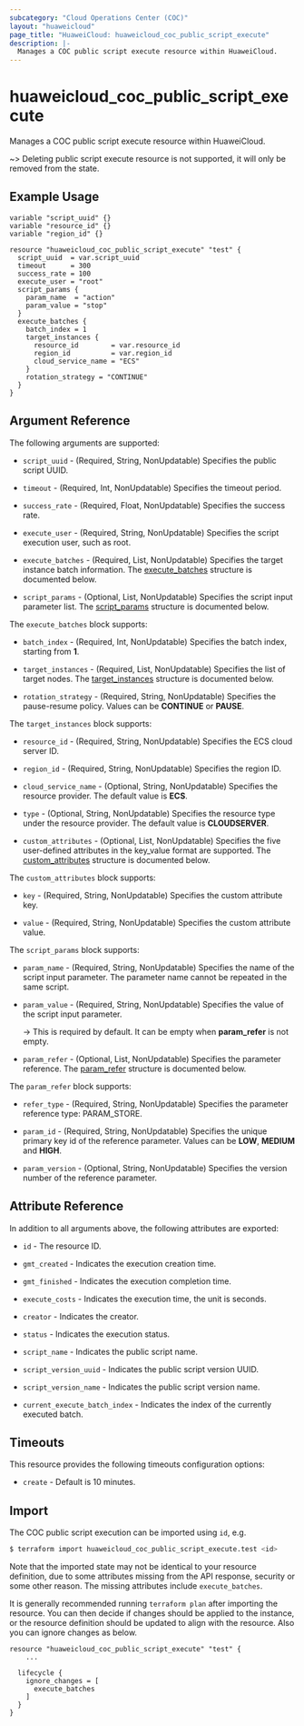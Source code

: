 ```yaml
---
subcategory: "Cloud Operations Center (COC)"
layout: "huaweicloud"
page_title: "HuaweiCloud: huaweicloud_coc_public_script_execute"
description: |-
  Manages a COC public script execute resource within HuaweiCloud.
---
```


# huaweicloud_coc_public_script_execute

Manages a COC public script execute resource within HuaweiCloud.

~> Deleting public script execute resource is not supported, it will only be removed from the state.

## Example Usage

```hcl
variable "script_uuid" {}
variable "resource_id" {}
variable "region_id" {}

resource "huaweicloud_coc_public_script_execute" "test" {
  script_uuid  = var.script_uuid
  timeout      = 300
  success_rate = 100
  execute_user = "root"
  script_params {
    param_name  = "action"
    param_value = "stop"
  }
  execute_batches {
    batch_index = 1
    target_instances {
      resource_id        = var.resource_id
      region_id          = var.region_id
      cloud_service_name = "ECS"
    }
    rotation_strategy = "CONTINUE"
  }
}
```

## Argument Reference

The following arguments are supported:

* `script_uuid` - (Required, String, NonUpdatable) Specifies the public script UUID.

* `timeout` - (Required, Int, NonUpdatable) Specifies the timeout period.

* `success_rate` - (Required, Float, NonUpdatable) Specifies the success rate.

* `execute_user` - (Required, String, NonUpdatable) Specifies the script execution user, such as root.

* `execute_batches` - (Required, List, NonUpdatable) Specifies the target instance batch information.
  The [execute_batches](#execute_batches_struct) structure is documented below.

* `script_params` - (Optional, List, NonUpdatable) Specifies the script input parameter list.
  The [script_params](#script_params_struct) structure is documented below.

<a name="execute_batches_struct"></a>
The `execute_batches` block supports:

* `batch_index` - (Required, Int, NonUpdatable) Specifies the batch index, starting from **1**.

* `target_instances` - (Required, List, NonUpdatable) Specifies the list of target nodes.
  The [target_instances](#execute_batches_target_instances_struct) structure is documented below.

* `rotation_strategy` - (Required, String, NonUpdatable) Specifies the pause-resume policy.
  Values can be **CONTINUE** or **PAUSE**.

<a name="execute_batches_target_instances_struct"></a>
The `target_instances` block supports:

* `resource_id` - (Required, String, NonUpdatable) Specifies the ECS cloud server ID.

* `region_id` - (Required, String, NonUpdatable) Specifies the region ID.

* `cloud_service_name` - (Optional, String, NonUpdatable) Specifies the resource provider. The default value is **ECS**.

* `type` - (Optional, String, NonUpdatable) Specifies the resource type under the resource provider. The default value
  is **CLOUDSERVER**.

* `custom_attributes` - (Optional, List, NonUpdatable) Specifies the five user-defined attributes in the key_value
  format are supported.
  The [custom_attributes](#execute_batches_target_instances_custom_attributes_struct) structure is documented below.

<a name="execute_batches_target_instances_custom_attributes_struct"></a>
The `custom_attributes` block supports:

* `key` - (Required, String, NonUpdatable) Specifies the custom attribute key.

* `value` - (Required, String, NonUpdatable) Specifies the custom attribute value.

<a name="script_params_struct"></a>
The `script_params` block supports:

* `param_name` - (Required, String, NonUpdatable) Specifies the name of the script input parameter.
  The parameter name cannot be repeated in the same script.

* `param_value` - (Required, String, NonUpdatable) Specifies the value of the script input parameter.

  -> This is required by default. It can be empty when **param_refer** is not empty.

* `param_refer` - (Optional, List, NonUpdatable) Specifies the parameter reference.
  The [param_refer](#script_params_param_refer_struct) structure is documented below.

<a name="script_params_param_refer_struct"></a>
The `param_refer` block supports:

* `refer_type` - (Required, String, NonUpdatable) Specifies the parameter reference type: PARAM_STORE.

* `param_id` - (Required, String, NonUpdatable) Specifies the unique primary key id of the reference parameter.
  Values can be **LOW**, **MEDIUM** and **HIGH**.

* `param_version` - (Optional, String, NonUpdatable) Specifies the version number of the reference parameter.

## Attribute Reference

In addition to all arguments above, the following attributes are exported:

* `id` - The resource ID.

* `gmt_created` - Indicates the execution creation time.

* `gmt_finished` - Indicates the execution completion time.

* `execute_costs` - Indicates the execution time, the unit is seconds.

* `creator` - Indicates the creator.

* `status` - Indicates the execution status.

* `script_name` - Indicates the public script name.

* `script_version_uuid` - Indicates the public script version UUID.

* `script_version_name` - Indicates the public script version name.

* `current_execute_batch_index` - Indicates the index of the currently executed batch.

## Timeouts

This resource provides the following timeouts configuration options:

* `create` - Default is 10 minutes.

## Import

The COC public script execution can be imported using `id`, e.g.

```bash
$ terraform import huaweicloud_coc_public_script_execute.test <id>
```

Note that the imported state may not be identical to your resource definition, due to some attributes missing from the
API response, security or some other reason. The missing attributes include `execute_batches`.

It is generally recommended running `terraform plan` after importing the resource.
You can then decide if changes should be applied to the instance, or the resource definition should be updated to
align with the resource. Also you can ignore changes as below.

```hcl
resource "huaweicloud_coc_public_script_execute" "test" {
    ...

  lifecycle {
    ignore_changes = [
      execute_batches
    ]
  }
}
```
